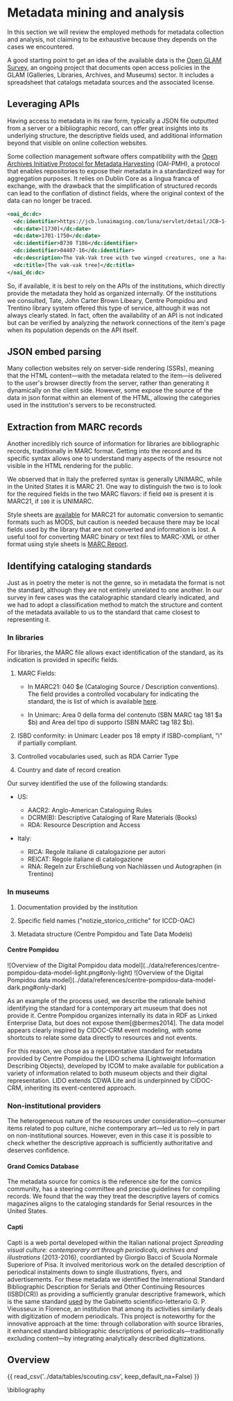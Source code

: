 # Metadata mining and analysis

In this section we will review the employed methods for metadata collection and analysis, not claiming to be exhaustive because they depends on the cases we encountered.

A good starting point to get an idea of the available data is the [Open GLAM Survey](https://docs.google.com/spreadsheets/d/1WPS-KJptUJ-o8SXtg00llcxq0IKJu8eO6Ege_GrLaNc/htmlview), an ongoing project that documents open access policies in the GLAM (Galleries, Libraries, Archives, and Museums) sector. It includes a spreadsheet that catalogs metadata sources and the associated license.

## Leveraging APIs

Having access to metadata in its raw form, typically a JSON file outputted from a server or a bibliographic record, can offer great insights into its underlying structure, the descriptive fields used, and additional information beyond that visible on online collection websites.

Some collection management software offers compatibility with the [Open Archives Initiative Protocol for Metadata Harvesting](https://www.openarchives.org/pmh/) (OAI-PMH), a protocol that enables repositories to expose their metadata in a standardized way for aggregation purposes. It relies on Dublin Core as a lingua franca of exchange, with the drawback that the simplification of structured records can lead to the conflation of distinct fields, where the original context of the data can no longer be traced.

```xml title="<a href='https://jcb.lunaimaging.com/luna/servlet/oai?verb=GetRecord&identifier=JCB~1~1~207~230331&metadataPrefix=oai_dc' target='_blank' style='color: inherit;'>OAI record for the Vak-Vak tree</a>"
<oai_dc:dc>
  <dc:identifier>https://jcb.lunaimaging.com/luna/servlet/detail/JCB~1~1~207~230331</dc:identifier>
  <dc:date>[1730]</dc:date>
  <dc:date>1701-1750</dc:date>
  <dc:identifier>B730 T186</dc:identifier>
  <dc:identifier>04407-16</dc:identifier>
  <dc:description>The Vak-Vak tree with two winged creatures, one a harpy, the other a zaghsar or talking crow.</dc:description>
  <dc:title>[The vak-vak tree]</dc:title>
</oai_dc:dc>
```

So, if available, it is best to rely on the APIs of the institutions, which directly provide the metadata they hold as organized internally. Of the institutions we consulted, Tate, John Carter Brown Libeary, Centre Pompidou and Trentino library system offered this type of service, although it was not always clearly stated. In fact, often the availability of an API is not indicated but can be verified by analyzing the network connections of the item's page when its population depends on the API itself.

## JSON embed parsing

Many collection websites rely on server-side rendering (SSRs), meaning that the HTML content—with the metadata related to the item—is delivered to the user's browser directly from the server, rather than generating it dynamically on the client side. However, some expose the source of the data in json format within an element of the HTML, allowing the categories used in the institution's servers to be reconstructed.

## Extraction from MARC records

Another incredibly rich source of information for libraries are bibliographic records, traditionally in MARC format. Getting into the record and its specific syntax allows one to understand many aspects of the resource not visible in the HTML rendering for the public.

We observed that in Italy the preferred syntax is generally UNIMARC, while in the United States it is MARC 21. One way to distinguish the two is to look for the required fields in the two MARC flavors: if field `040` is present it is MARC21, if `100` it is UNIMARC.

Style sheets are [available](https://www.loc.gov/standards/mods/mods-conversions.html) for MARC21 for automatic conversion to semantic formats such as MODS, but caution is needed because there may be local fields used by the library that are not converted and information is lost. A useful tool for converting MARC binary or text files to MARC-XML or other format using style sheets is [MARC Report](https://www.marcofquality.com/w/).

## Identifying cataloging standards

Just as in poetry the meter is not the genre, so in metadata the format is not the standard, although they are not entirely unrelated to one another. In our survey in few cases was the catalographic standard clearly indicated, and we had to adopt a classification method to match the structure and content of the metadata available to us to the standard that came closest to representing it.

### In libraries

For libraries, the MARC file allows exact identification of the standard, as its indication is provided in specific fields.

1. MARC Fields:

    - In MARC21: 040 $e (Cataloging Source / Description conventions). The field provides a controlled vocabulary for indicating the standard, the is list of which is available [here](https://www.loc.gov/standards/sourcelist/descriptive-conventions.html).

    - In Unimarc: Area 0 della forma del contenuto (SBN MARC tag 181 $a $b) and Area del tipo di supporto (SBN MARC tag 182 $b).

2. ISBD conformity: in Unimarc Leader pos 18 empty if ISBD-compliant, "i" if partially compliant.

3. Controlled vocabularies used, such as RDA Carrier Type

4. Country and date of record creation

Our survey identified the use of the following standards:

- US:

    - AACR2: Anglo-American Cataloguing Rules
    - DCRM(B): Descriptive Cataloging of Rare Materials (Books)
    - RDA: Resource Description and Access

- Italy:

    - RICA: Regole italiane di catalogazione per autori
    - REICAT: Regole italiane di catalogazione
    - RNA: Regeln zur Erschließung von Nachlässen und Autographen (in Trentino)

### In museums

1. Documentation provided by the institution

2. Specific field names ("notizie_storico_critiche" for ICCD-OAC)

3. Metadata structure (Centre Pompidou and Tate Data Models)

#### Centre Pompidou

<div class="grid-right" markdown>
  <p style="margin-top: 0px !important;" markdown>
    ![Overview of the Digital Pompidou data model](../data/references/centre-pompidou-data-model-light.png#only-light)
    ![Overview of the Digital Pompidou data model](../data/references/centre-pompidou-data-model-dark.png#only-dark)
  </p>
</div>

As an example of the process used, we describe the rationale behind identifying the standard for a contemporary art museum that does not provide it.
Centre Pompidou organizes internally its data in RDF as Linked Enterprise Data, but does not expose them[@bermes2014]. The data model appears clearly inspired by CIDOC-CRM event modeling, with some shortcuts to relate some data directly to resources and not events.

For this reason, we chose as a representative standard for metadata provided by Centre Pompidou the LIDO schema (Lightweight Information Describing
Objects), developed by ICOM to make available for publication a variety of information related to both museum objects and their digital representation. LIDO extends CDWA Lite and is underpinned by CIDOC-CRM, inheriting its event-centered approach.

### Non-institutional providers

The heterogeneous nature of the resources under consideration—consumer items related to pop culture, niche contemporary art—led us to rely in part on non-institutional sources. However, even in this case it is possible to check whether the descriptive approach is sufficiently authoritative and deserves confidence.

#### Grand Comics Database

The metadata source for comics is the reference site for the comics community, has a steering committee and precise guidelines for compiling records. We found that the way they treat the descriptive layers of comics magazines aligns to the cataloging standards for Serial resources in the United States.

#### Capti

Capti is a web portal developed within the Italian national project _Spreading visual culture: contemporary art through periodicals, archives and illustrations_ (2013-2016), coordianted by Giorgio Bacci of Scuola Normale Superiore of Pisa. It involved meritorious work on the detailed description of periodical instalments down to single illustrations, flyers, and advertisements. For these metadata we identified the International Standard Bibliographic Description for Serials and Other Continuing Resources (ISBD(CR)) as providing a sufficiently granular descriptive framework, which is the same standard [used](https://cultura.comune.fi.it/system/files/2018-12/PERIODICI_xSola_letturax_0.pdf) by the Gabinetto scientifico-letterario G. P. Vieusseux in Florence, an institution that among its activities similarly deals with digitization of modern periodicals. This project is noteworthy for the innovative approach at the time: through collaboration with source libraries, it enhanced standard bibliographic descriptions of periodicals—traditionally excluding content—by integrating analytically described digitizations.

## Overview

{{ read_csv('../data/tables/scouting.csv', keep_default_na=False) }}

\bibliography

[^*]: Presumed standard not provided by the institution.
[^artsupp]: Also [archived](https://web.archive.org/web/20250107144743/https%3A%2F%2Fartsupp.com%2Fen%2Fartisti%2Fgianfranco-baruchello%2Fgioco-dell-oca) on Janunary 7<sup>th</sup> 2025.
[^bfi]: Also [archived](https://web.archive.org/web/20250107143541/https%3A%2F%2Fcollections-search.bfi.org.uk%2Fweb%2FDetails%2FChoiceFilmWorks%2F150047864) on Janunary 7<sup>th</sup> 2025.
[^capti]: Also [archived](https://web.archive.org/web/20250107170449/http://www.capti.it/index.php?ParamCatID=10&IDFascicolo=799&artgal=38&key=8559&lang=EN) on Janunary 7<sup>th</sup> 2025.